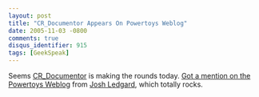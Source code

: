 ```yaml
---
layout: post
title: "CR_Documentor Appears On Powertoys Weblog"
date: 2005-11-03 -0800
comments: true
disqus_identifier: 915
tags: [GeekSpeak]
---
```

Seems
[CR\_Documentor](/archive/2004/11/15/cr_documentor---the-documentor-plug-in-for-dxcore.aspx)
is making the rounds today. [Got a mention on the Powertoys
Weblog](http://blogs.msdn.com/powertoys/archive/2005/11/03/488556.aspx)
from [Josh Ledgard](http://blogs.msdn.com/jledgard/), which totally
rocks.
